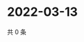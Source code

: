 # 2022-03-13

共 0 条

<!-- BEGIN WEIBO -->
<!-- 最后更新时间 Sun Mar 13 2022 14:20:40 GMT+0800 (China Standard Time) -->

<!-- END WEIBO -->
